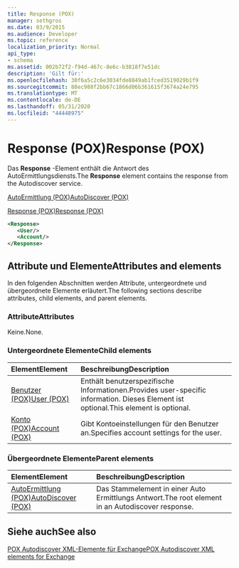 ```yaml
---
title: Response (POX)
manager: sethgros
ms.date: 03/9/2015
ms.audience: Developer
ms.topic: reference
localization_priority: Normal
api_type:
- schema
ms.assetid: 002b72f2-f94d-467c-8e6c-b3818f7e51dc
description: 'Gilt für:'
ms.openlocfilehash: 30f6a5c2c6e3034fde8849ab1fced3519029b1f9
ms.sourcegitcommit: 88ec988f2bb67c1866d06b361615f3674a24e795
ms.translationtype: MT
ms.contentlocale: de-DE
ms.lasthandoff: 05/31/2020
ms.locfileid: "44448975"
---
```

# <a name="response-pox"></a><span data-ttu-id="7d943-103">Response (POX)</span><span class="sxs-lookup"><span data-stu-id="7d943-103">Response (POX)</span></span>


  
<span data-ttu-id="7d943-104">Das **Response** -Element enthält die Antwort des AutoErmittlungsdiensts.</span><span class="sxs-lookup"><span data-stu-id="7d943-104">The **Response** element contains the response from the Autodiscover service.</span></span> 
  
[<span data-ttu-id="7d943-105">AutoErmittlung (POX)</span><span class="sxs-lookup"><span data-stu-id="7d943-105">AutoDiscover (POX)</span></span>](autodiscover-pox.md)
  
[<span data-ttu-id="7d943-106">Response (POX)</span><span class="sxs-lookup"><span data-stu-id="7d943-106">Response (POX)</span></span>](response-pox.md)
  
```xml
<Response>
   <User/>
   <Account/>
</Response>
```

## <a name="attributes-and-elements"></a><span data-ttu-id="7d943-107">Attribute und Elemente</span><span class="sxs-lookup"><span data-stu-id="7d943-107">Attributes and elements</span></span>

<span data-ttu-id="7d943-108">In den folgenden Abschnitten werden Attribute, untergeordnete und übergeordnete Elemente erläutert.</span><span class="sxs-lookup"><span data-stu-id="7d943-108">The following sections describe attributes, child elements, and parent elements.</span></span>
  
### <a name="attributes"></a><span data-ttu-id="7d943-109">Attribute</span><span class="sxs-lookup"><span data-stu-id="7d943-109">Attributes</span></span>

<span data-ttu-id="7d943-110">Keine.</span><span class="sxs-lookup"><span data-stu-id="7d943-110">None.</span></span>
  
### <a name="child-elements"></a><span data-ttu-id="7d943-111">Untergeordnete Elemente</span><span class="sxs-lookup"><span data-stu-id="7d943-111">Child elements</span></span>

|<span data-ttu-id="7d943-112">**Element**</span><span class="sxs-lookup"><span data-stu-id="7d943-112">**Element**</span></span>|<span data-ttu-id="7d943-113">**Beschreibung**</span><span class="sxs-lookup"><span data-stu-id="7d943-113">**Description**</span></span>|
|:-----|:-----|
|[<span data-ttu-id="7d943-114">Benutzer (POX)</span><span class="sxs-lookup"><span data-stu-id="7d943-114">User (POX)</span></span>](user-pox.md) <br/> |<span data-ttu-id="7d943-115">Enthält benutzerspezifische Informationen.</span><span class="sxs-lookup"><span data-stu-id="7d943-115">Provides user-specific information.</span></span> <span data-ttu-id="7d943-116">Dieses Element ist optional.</span><span class="sxs-lookup"><span data-stu-id="7d943-116">This element is optional.</span></span>  <br/> |
|[<span data-ttu-id="7d943-117">Konto (POX)</span><span class="sxs-lookup"><span data-stu-id="7d943-117">Account (POX)</span></span>](account-pox.md) <br/> |<span data-ttu-id="7d943-118">Gibt Kontoeinstellungen für den Benutzer an.</span><span class="sxs-lookup"><span data-stu-id="7d943-118">Specifies account settings for the user.</span></span>  <br/> |
   
### <a name="parent-elements"></a><span data-ttu-id="7d943-119">Übergeordnete Elemente</span><span class="sxs-lookup"><span data-stu-id="7d943-119">Parent elements</span></span>

|<span data-ttu-id="7d943-120">**Element**</span><span class="sxs-lookup"><span data-stu-id="7d943-120">**Element**</span></span>|<span data-ttu-id="7d943-121">**Beschreibung**</span><span class="sxs-lookup"><span data-stu-id="7d943-121">**Description**</span></span>|
|:-----|:-----|
|[<span data-ttu-id="7d943-122">AutoErmittlung (POX)</span><span class="sxs-lookup"><span data-stu-id="7d943-122">AutoDiscover (POX)</span></span>](autodiscover-pox.md) <br/> |<span data-ttu-id="7d943-123">Das Stammelement in einer Auto Ermittlungs Antwort.</span><span class="sxs-lookup"><span data-stu-id="7d943-123">The root element in an Autodiscover response.</span></span>  <br/> |
   
## <a name="see-also"></a><span data-ttu-id="7d943-124">Siehe auch</span><span class="sxs-lookup"><span data-stu-id="7d943-124">See also</span></span>



[<span data-ttu-id="7d943-125">POX Autodiscover XML-Elemente für Exchange</span><span class="sxs-lookup"><span data-stu-id="7d943-125">POX Autodiscover XML elements for Exchange</span></span>](pox-autodiscover-xml-elements-for-exchange.md)

